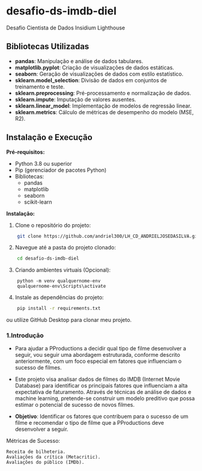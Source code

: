 # desafio-ds-imdb-diel

Desafio Cientista de Dados Insidium Lighthouse

## Bibliotecas Utilizadas

- **pandas**: Manipulação e análise de dados tabulares.
- **matplotlib.pyplot**: Criação de visualizações de dados estáticas.
- **seaborn**: Geração de visualizações de dados com estilo estatístico.
- **sklearn.model_selection**: Divisão de dados em conjuntos de treinamento e teste.
- **sklearn.preprocessing**: Pré-processamento e normalização de dados.
- **sklearn.impute**: Imputação de valores ausentes.
- **sklearn.linear_model**: Implementação de modelos de regressão linear.
- **sklearn.metrics**: Cálculo de métricas de desempenho do modelo (MSE, R2).

## Instalação e Execução

**Pré-requisitos:**

- Python 3.8 ou superior
- Pip (gerenciador de pacotes Python)
- Bibliotecas:
  - pandas
  - matplotlib
  - seaborn
  - scikit-learn

**Instalação:**

1. Clone o repositório do projeto:

```bash
    git clone https://github.com/andriel300/LH_CD_ANDRIELJOSEDASILVA.git
```

2. Navegue até a pasta do projeto clonado:

```bash
    cd desafio-ds-imdb-diel
```

3. Criando ambientes virtuais (Opcional):

```shell
    python -m venv qualquernome-env
    qualquernome-env\Scripts\activate
```

4. Instale as dependências do projeto:

```bash
    pip install -r requirements.txt
```

ou utilize GitHub Desktop para clonar meu projeto.

### 1.Introdução

- Para ajudar a PProductions a decidir qual tipo de filme desenvolver a seguir, vou seguir uma abordagem estruturada, conforme descrito anteriormente, com um foco especial em fatores que influenciam o sucesso de filmes.
- Este projeto visa analisar dados de filmes do IMDB (Internet Movie Database) para identificar os principais fatores que influenciam a alta expectativa de faturamento. Através de técnicas de análise de dados e machine learning, pretende-se construir um modelo preditivo que possa estimar o potencial de sucesso de novos filmes.

- **Objetivo**: Identificar os fatores que contribuem para o sucesso de um filme e recomendar o tipo de filme que a PProductions deve desenvolver a seguir.

Métricas de Sucesso:

    Receita de bilheteria.
    Avaliações da crítica (Metacritic).
    Avaliações do público (IMDb).
